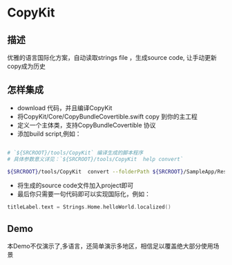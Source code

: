 CopyKit
=====

## 描述
优雅的语言国际化方案，自动读取strings file ，生成source code, 让手动更新copy成为历史


## 怎样集成
* download 代码，并且编译CopyKit
* 将CopyKit/Core/CopyBundleCovertible.swift copy 到你的主工程
* 定义一个主体类，支持CopyBundleCovertible 协议
* 添加build script,例如：

```sh

# `${SRCROOT}/tools/CopyKit` 编译生成的脚本程序
# 具体参数意义详见：`${SRCROOT}/tools/CopyKit  help convert`

${SRCROOT}/tools/CopyKit  convert --folderPath ${SRCROOT}/SampleApp/Resource/HK.bundle --copyBundleCovertibleClassName CopyBundleProvider --outPath ${SRCROOT}/SampleApp/Resource


```



* 将生成的source code文件加入project即可
* 最后你只需要一句代码即可以实现国际化，例如：

```swift
titleLabel.text = Strings.Home.helloWorld.localized()

```

## Demo
本Demo不仅演示了,多语言，还简单演示多地区，相信足以覆盖绝大部分使用场景